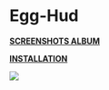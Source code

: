 # Egg-Hud

**[SCREENSHOTS ALBUM](https://imgur.com/a/LC3No)** 

**[INSTALLATION](https://imgur.com/a/w3Ah6)**

![](https://i.imgur.com/hCaOhs5.jpg)
